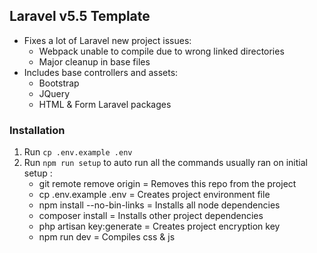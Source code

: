 ## Laravel v5.5 Template

- Fixes a lot of Laravel new project issues:
  - Webpack unable to compile due to wrong linked directories
  - Major cleanup in base files
- Includes base controllers and assets:
  - Bootstrap
  - JQuery
  - HTML & Form Laravel packages

### Installation
1) Run `cp .env.example .env`
2) Run `npm run setup` to auto run all the commands usually ran on initial setup :
    * git remote remove origin = Removes this repo from the project
    * cp .env.example .env = Creates project environment file
  	* npm install --no-bin-links = Installs all node dependencies
  	* composer install = Installs other project dependencies
  	* php artisan key:generate = Creates project encryption key
  	* npm run dev = Compiles css & js
